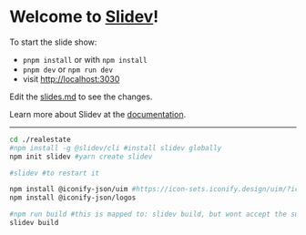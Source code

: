 # Welcome to [Slidev](https://github.com/slidevjs/slidev)!

To start the slide show:

- `pnpm install` or with `npm install`
- `pnpm dev` or `npm run dev`
- visit <http://localhost:3030>

Edit the [slides.md](./slides.md) to see the changes.

Learn more about Slidev at the [documentation](https://sli.dev/).

---

```sh
cd ./realestate
#npm install -g @slidev/cli #install slidev globally
npm init slidev #yarn create slidev

#slidev #to restart it
```

```sh
npm install @iconify-json/uim #https://icon-sets.iconify.design/uim/?icon-filter=rocket&keyword=uim
npm install @iconify-json/logos
```

```sh
#npm run build #this is mapped to: slidev build, but wont accept the subroute for github pages
slidev build
```